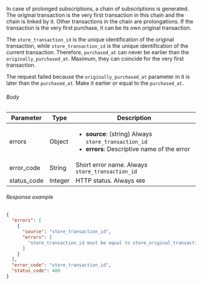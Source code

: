 <!--- StoreTransactionId ---> 

In case of prolonged subscriptions, a chain of subscriptions is generated. The original transaction is the very first transaction in this chain and the chain is linked by it. Other transactions in the chain are prolongations. If the transaction is the very first purchase, it can be its own original transaction.

The `store_transaction_id` is the unique identification of the original transaction, while  `store_transaction_id` is the unique identification of the current transaction. Therefore, `purchased_at` can never be earlier than the `originally_purchased_at`. Maximum, they can coincide for the very first transaction.

The request failed because the `originally_purchased_at` parameter in it is later than the `purchased_at`.  Make it earlier or equal to the `purchased_at`.

###### Body

| Parameter   | Type    | Description                                                  |
| ----------- | ------- | ------------------------------------------------------------ |
| errors      | Object  | <ul><li> **source**: (string) Always `store_transaction_id`</li><li> **errors**: Descriptive name of the error</li></ul> |
| error_code  | String  | Short error name. Always `store_transaction_id`              |
| status_code | Integer | HTTP status. Always `400`                                    |

###### Response example

```json
{
  "errors": [
    {
      "source": "store_transaction_id",
      "errors": [
        "store_transaction_id must be equal to store_original_transaction_id for purchase."
      ]
    }
  ],
  "error_code": "store_transaction_id",
  "status_code": 400
}
```

 